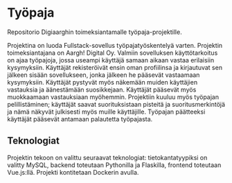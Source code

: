 # Työpaja
Repositorio Digiaarghin toimeksiantamalle työpaja-projektille.


Projektina on luoda Fullstack-sovellus työpajatyöskentelyä varten. Projektin toimeksiantajana on Aargh! Digital Oy. Valmiin sovelluksen käyttötarkoitus on ajaa työpajoja, jossa useampi käyttäjä samaan aikaan vastaa erilaisiin kysymyksiin. Käyttäjät rekisteröivät ensin oman profiilinsa ja kirjautuvat sen jälkeen sisään sovellukseen, jonka jälkeen he pääsevät vastaamaan kysymyksiin. Käyttäjät pystyvät myös näkemään muiden käyttäjien vastauksia ja äänestämään suosikkejaan. Käyttäjät pääsevät myös muokkaamaan vastauksiaan myöhemmin. Projektiin kuuluu myös työpajan pelillistäminen; käyttäjät saavat suorituksistaan pisteitä ja suoritusmerkintöjä ja nämä näkyvät julkisesti myös muille käyttäjille. Työpajan päätteeksi käyttäjät pääsevät antamaan palautetta työpajasta.

## Teknologiat

Projektin tekoon on valittu seuraavat teknologiat: tietokantatyypiksi on valitty MySQL, backend toteutaan Pythonilla ja Flaskilla, frontend toteutaan Vue.js:llä. Projekti kontitetaan Dockerin avulla.
